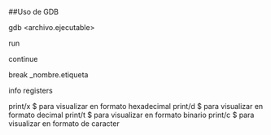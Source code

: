 ##Uso de GDB

gdb <archivo.ejecutable>

run

continue

break _nombre.etiqueta

info registers

print/x $<registro> para visualizar en formato hexadecimal 
print/d $<registro> para visualizar en formato decimal 
print/t $<registro> para visualizar en formato binario 
print/c $<registro> para visualizar en formato de caracter 

